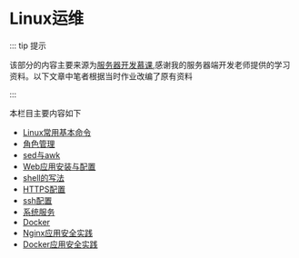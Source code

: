 # Linux运维

::: tip 提示

该部分的内容主要来源为[服务器开发慕课](https://mooc.hznu.edu.cn/#/mooc/Server),感谢我的服务器端开发老师提供的学习资料。以下文章中笔者根据当时作业改编了原有资料

:::

本栏目主要内容如下

- [Linux常用基本命令](#)
- [角色管理](#)
- [sed与awk](#)
- [Web应用安装与配置](#)
- [shell的写法]()
- [HTTPS配置](custom_domain&https.md)
- [ssh配置](ssh.md)
- [系统服务](system-service.md)
- [Docker](#)
- [Nginx应用安全实践](nginx-security.md)
- [Docker应用安全实践](docker-security.md)



